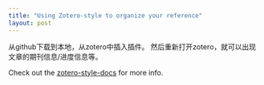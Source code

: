 ```yaml
---
title: "Using Zotero-style to organize your reference"
layout: post
---
```


从github下载到本地，从zotero中插入插件。
然后重新打开zotero，就可以出现文章的期刊信息/进度信息等。

Check out the [zotero-style-docs][zotero-style-docs] for more info.

[zotero-style-docs]: https://github.com/MuiseDestiny/zotero-style

